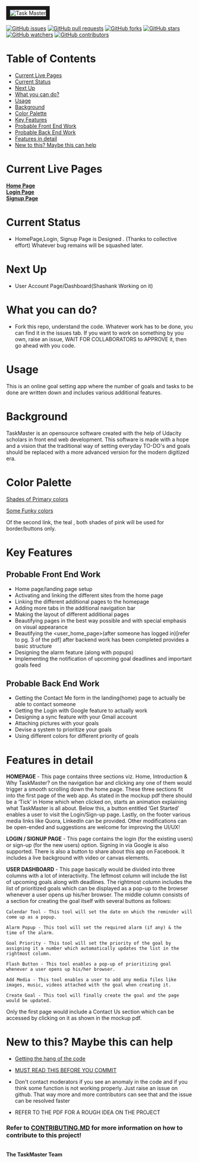<img src="https://image.ibb.co/kkGpRc/Task_Master.png" alt="Task Master" border="10">

[![GitHub issues](https://img.shields.io/github/issues/UdacityFrontEndScholarship/task-master.svg)](https://github.com/UdacityFrontEndScholarship/task-master/issues)
[![GitHub pull requests](https://img.shields.io/github/issues-pr/UdacityFrontEndScholarship/task-master.svg)](https://github.com/UdacityFrontEndScholarship/task-master/pulls)
[![GitHub forks](https://img.shields.io/github/forks/UdacityFrontEndScholarship/task-master.svg?style=social&label=Fork)](https://github.com/UdacityFrontEndScholarship/task-master/network)
[![GitHub stars](https://img.shields.io/github/stars/UdacityFrontEndScholarship/task-master.svg?style=social&label=Stars)](https://github.com/UdacityFrontEndScholarship/task-master/stargazers)
[![GitHub watchers](https://img.shields.io/github/watchers/UdacityFrontEndScholarship/task-master.svg?style=social&label=Watch)](https://github.com/UdacityFrontEndScholarship/task-master/watchers)
[![GitHub contributors](https://img.shields.io/github/contributors/UdacityFrontEndScholarship/task-master.svg)](https://github.com/UdacityFrontEndScholarship/task-master/graphs/contributors)

# Table of Contents

* [Current Live Pages](#CurrentLivePages)
* [Current Status](#CurrentStatus)
* [Next Up](#NextUp)
* [What you can do?](#Whatyoucando?)
* [Usage](#Usage)
* [Background](#Background)
* [Color Palette](#ColorPalette)
* [Key Features](#KeyFeatures)
* [Probable Front End Work](#ProbableFrontEndWork)
* [Probable Back End Work](#ProbableBackEndWork)
* [Features in detail](#Featuresindetail)
* [New to this? Maybe this can help](#Newtothis?Maybethiscanhelp)



# Current Live Pages 
<a href="https://udacityfrontendscholarship.github.io/task-master/"><b>Home Page</b></a>
<br>
<a href="https://udacityfrontendscholarship.github.io/task-master/login.html"><b>Login Page</b></a>
<br>
<a href="https://udacityfrontendscholarship.github.io/task-master/signup.html"><b>Signup Page</b></a>

# Current Status

- HomePage,Login, Signup Page is Designed . (Thanks to collective effort) Whatever bug remains will be squashed later.
# Next Up

- User Account Page/Dashboard(Shashank Working on it) 

# What you can do?

- Fork this repo, understand the code. Whatever work has to be done, you can find it in the issues tab. If you want to work on something by you own, raise an issue, WAIT FOR COLLABORATORS to APPROVE it, then go ahead with you code. 



# Usage
This is an online goal setting app where the number of goals and tasks to be done are written down and includes various additional features. 

# Background
TaskMaster is an opensource software created with the help of Udacity scholars in front end web development. This software is made with a hope and a vision that the traditional way of setting everyday TO-DO's and goals should be replaced with a more advanced version for the modern digitized era.


# Color Palette 

 <a href="https://ibb.co/bRDd2S">Shades of Primary colors</a>
 
 
 <a href="https://coolors.co/export/png/030303-fbf5f3-f5cce8-f61067-2ca58d">Some Funky colors</a>
 
 Of the second link, the teal , both shades of pink will be used for border/buttons only. 
  
# Key Features


## Probable Front End Work

 - Home page/landing page setup 
 - Activating and linking the different sites from the home page
 - Linking the different additional pages to the homepage
 - Adding more tabs in the additional navigation bar
 - Making the layout of different additional pages
 - Beautifying pages in the best way possible and with special emphasis on visual appearance
 - Beautifying the <user_home_page>(after someone has logged in)[refer to pg. 3 of the pdf] after backend work has been completed
   provides a basic structure
 - Designing the alarm feature (along with popups)
 - Implementing the notification of upcoming goal deadlines and important goals feed

## Probable Back End Work

- Getting the Contact Me form in the landing(home) page to actually be able to contact someone
- Getting the Login with Google feature to actually work
- Designing a sync feature with your Gmail account
- Attaching pictures with your goals
- Devise a system to prioritize your goals
- Using different colors for different priority of goals

# Features in detail


<b>HOMEPAGE</b> - This page contains three sections viz. Home, Introduction & Why TaskMaster? on the navigation bar and clicking any one of them would trigger a smooth scrolling down the home page. These three sections fit into the first page of the web app. As stated in the mockup pdf there should be a ‘Tick’ in Home which when clicked on, starts an animation explaining what TaskMaster is all about. Below this, a button entitled ‘Get Started’ enables a user to visit the Login/Sign-up page. Lastly, on the footer various media links like Quora, LinkedIn can be provided. 
Other modifications can be open-ended and suggestions are welcome for improving the UI/UX!

<b>LOGIN / SIGNUP PAGE</b> - This page contains the login (for the existing users) or sign-up (for the new users) option. Signing in via Google is also supported. There is also a button to share about this app on Facebook. It includes a live background with video or canvas elements. 


<b>USER DASHBOARD</b> - This page basically would be divided into three columns with a lot of interactivity. The leftmost column will include the list of upcoming goals along with deadlines. The rightmost column includes the list of prioritized goals which can be displayed as a pop-up to the browser whenever a user opens up his/her browser. The middle column consists of a section for creating the goal itself with several buttons as follows: 
 
    Calendar Tool - This tool will set the date on which the reminder will come up as a popup.

    Alarm Popup - This tool will set the required alarm (if any) & the time of the alarm.

    Goal Priority - This tool will set the priority of the goal by assigning it a number which automatically updates the list in the
    rightmost column.

    Flash Button - This tool enables a pop-up of prioritizing goal whenever a user opens up his/her browser.

    Add Media - This tool enables a user to add any media files like images, music, videos attached with the goal when creating it.

    Create Goal - This tool will finally create the goal and the page would be updated.
     
Only the first page would include a Contact Us section which can be accessed by clicking on it as shown in the mockup pdf.


# New to this? Maybe this can help
  
   - <a href="https://gist.github.com/Rajrox97/02e3b2e3c6ef8a356106b65ad02e183a">Getting the hang of the code</a>
   - <a href="https://gist.github.com/Rajrox97/af2508ec2523d85bc43f1eb080ce5985">MUST READ THIS BEFORE YOU COMMIT</a>
   - Don't contact moderators if you see an anomaly in the code and if you think some function is not working properly. Just raise an
     issue on github. That way more and more contributors can see that and the issue can be resolved faster   
 
   - REFER TO THE PDF FOR A ROUGH IDEA ON THE PROJECT
   
### Refer to <a href="CONTRIBUTING.md">CONTRIBUTING.MD</a> for more information on how to contribute to this project!
<br>
<b>The TaskMaster Team</b>
